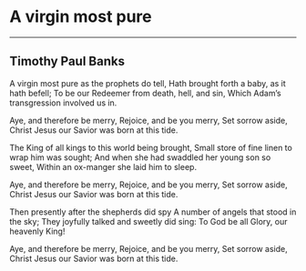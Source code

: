 # A virgin most pure

***

## Timothy Paul Banks

A virgin most pure as the prophets do tell,
Hath brought forth a baby, as it hath befell;
To be our Redeemer from death, hell, and sin,
Which Adam’s transgression involved us in.

Aye, and therefore be merry, Rejoice,
and be you merry, Set sorrow aside,
Christ Jesus our Savior was born at this tide.

The King of all kings to this world being brought,
Small store of fine linen to wrap him was sought;
And when she had swaddled her young son so sweet,
Within an ox-manger she laid him to sleep.

Aye, and therefore be merry, Rejoice,
and be you merry, Set sorrow aside,
Christ Jesus our Savior was born at this tide.

Then presently after the shepherds did spy
A number of angels that stood in the sky; 
They joyfully talked and sweetly did sing:
To God be all Glory, our heavenly King!

Aye, and therefore be merry, Rejoice,
and be you merry, Set sorrow aside,
Christ Jesus our Savior was born at this tide.